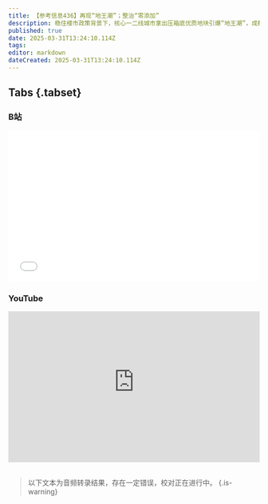 ```yaml
---
title: 【参考信息436】再现“地王潮”；整治“零添加”
description: 稳住楼市政策背景下，核心一二线城市拿出压箱底优质地块引爆“地王潮”，成都半个月刷新地王纪录，杭州楼面价突破7万到突破8万，只用三天。基建的春天又来了？挖掘机指数回升，高盛也报告中国基础设施需求三年来首现增加迹象。千禾0酱油，“千禾0”是商标；壹号土猪肉，“壹号土”是商标，食品包装新国标出台，两年后不能这么标了。多部委密集发声汽车行业反内卷，汽车央企要合并，哪吒站上生死线。华为成都招聘舞弊罗生门。
published: true
date: 2025-03-31T13:24:10.114Z
tags: 
editor: markdown
dateCreated: 2025-03-31T13:24:10.114Z
---
```


## Tabs {.tabset}
### B站
<div style="position: relative; padding: 30% 45%;">
<iframe style="position: absolute; width: 100%; height: 100%; left: 0; top: 0;" src="//player.bilibili.com/player.html?&bvid=BV1jLZpYLE2Y&page=1&as_wide=1&high_quality=1&danmaku=1&autoplay=0" scrolling="no" border="0" frameborder="no" framespacing="0" allowfullscreen="true"></iframe>
</div>

### YouTube
<div style="position: relative; padding: 30% 45%;">
<iframe style="position: absolute; top: 0; left: 0; width: 100%; height: 100%;" src="https://www.youtube-nocookie.com/embed/YouTubeVID" title="YouTube video player" frameborder="0" allow="accelerometer; autoplay; clipboard-write; encrypted-media; gyroscope; picture-in-picture" allowfullscreen></iframe>
</div>

## 

> 以下文本为音频转录结果，存在一定错误，校对正在进行中。
{.is-warning}
